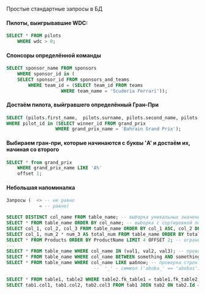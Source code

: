 Простые стандартные запросы в БД

#### Пилоты, выигрывавшие WDC:

```SQL
SELECT * FROM pilots
	WHERE wdc > 0;
```

#### Спонсоры определённой команды
```SQL
SELECT sponsor_name FROM sponsors
	WHERE sponsor_id in ( 
	SELECT sponsor_id FROM sponsors_and_teams
		WHERE team_id = (SELECT team_id FROM teams
					WHERE team_name = 'Scuderia Ferrari'));
```

#### Достаём пилота, выйгравшего определённый Гран-При
```SQL
SELECT (pilots.first_name,  pilots.surname, pilots.second_name, pilots.nickname, pilots.pilots_number) FROM pilots
WHERE pilot_id in (SELECT winner_id FROM grand_prix
				  WHERE grand_prix_name = 'Bahrain Grand Prix');
```

#### Выбираем гран-при, которые начинаются с буквы 'A' и достаём их, начиная со второго

```SQL
SELECT * from grand_prix
	WHERE grand_prix_name LIKE 'A%'
	offset 1;
```

#### Небольшая напоминалка
```SQL
Запросы (  <> -- не равно
			= -- равно)

SELECT DISTINCT col_name FROM table_name; -- выборка уникальных значений
SELECT * FROM table_name ORDER BY col_name; -- выборка с сортировкой по значению (ASC/DESC - по возрастанию, по убыванию)
SELECT col_1, col_2, col_3 FROM table_name ORDER BY col_1 ASC, col_2 DESC;
SELECT col_1, num_2 * num_3 AS total_num FROM table_name ORDER BY total_num; -- можно еще так через псевдонимы 
SELECT * FROM Products ORDER BY ProductName LIMIT 4 OFFSET 2; -- ограничение на вывод (LIMIT - сколько, OFFSET - начиная откуда)
---
SELECT * FROM table_name WHERE col_name IN (val1, val2, val3); -- проверка на вхождение в сет
SELECT * FROM table_name WHERE col_name BETWEEN something AND something; -- проверка на границы 
SELECT * FROM table_name WHERE col_name LIKE шаблон; -- проверка строк по шаблону '%' - любая подстрока ('aboba%' == 'aboba bobs boba')
								--	'_' - символ ('aboba_' == 'abobas') 

SELECT * FROM table1, table2 WHERE table2.fk_table1 = table1.fk_table2; -- выборка через форенкеи
SELECT tab1.col1, tab1.col2, tab2.col3 FROM tab1 JOIN tab2 ON tab2.Id = tab1.fk; -- или так
```
